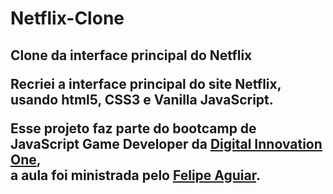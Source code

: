 # Netflix-Clone
<h2>Clone da interface principal do Netflix
  
  
  <p>Recriei a interface principal do site Netflix, usando html5, CSS3 e Vanilla JavaScript.  
  
  Esse projeto faz parte do bootcamp de JavaScript Game Developer da [Digital Innovation One](https://web.digitalinnovation.one),   
  a aula foi ministrada pelo [Felipe Aguiar](https://www.linkedin.com/in/felipe-aguiar-047/).
